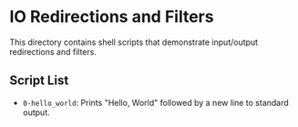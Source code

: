 # IO Redirections and Filters

This directory contains shell scripts that demonstrate input/output redirections and filters.

## Script List

- `0-hello_world`: Prints "Hello, World" followed by a new line to standard output.
